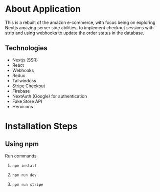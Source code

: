 # About Application

This is a rebuilt of the amazon e-commerce, with focus being on exploring Nextjs amazing server side abilities, to implement checkout sessions with strip and using webhooks to update the order status in the database.

## Technologies

- Nextjs (SSR)
- React
- Webhooks
- Redux
- Tailwindcss
- Stripe Checkout
- Firebase
- NextAuth (Google) for authentication
- Fake Store API
- Heroicons

# Installation Steps

## Using npm

Run commands

1. `npm install`

2. `npm run dev`

3. `npm run stripe`
